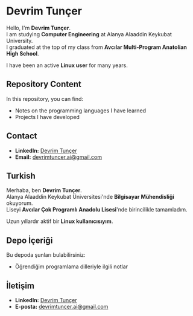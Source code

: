 # Devrim Tunçer

Hello, I'm **Devrim Tunçer**.  
I am studying **Computer Engineering** at Alanya Alaaddin Keykubat University.  
I graduated at the top of my class from **Avcılar Multi-Program Anatolian High School**.  

I have been an active **Linux user** for many years.  

## Repository Content  
In this repository, you can find:  
- Notes on the programming languages I have learned  
- Projects I have developed  

## Contact  
- **LinkedIn:** [Devrim Tunçer](https://www.linkedin.com/in/devrim-tun%C3%A7er-218a55320/)  
- **Email:** devrimtuncer.ai@gmail.com  

## Turkish
Merhaba, ben **Devrim Tunçer**.  
Alanya Alaaddin Keykubat Üniversitesi'nde **Bilgisayar Mühendisliği** okuyorum.  
Liseyi **Avcılar Çok Programlı Anadolu Lisesi**'nde birincilikle tamamladım.  

Uzun yıllardır aktif bir **Linux kullanıcısıyım**.  

## Depo İçeriği  
Bu depoda şunları bulabilirsiniz:  
- Öğrendiğim programlama dilleriyle ilgili notlar

## İletişim  
- **LinkedIn:** [Devrim Tunçer](https://www.linkedin.com/in/devrim-tun%C3%A7er-218a55320/)  
- **E-posta:** devrimtuncer.ai@gmail.com  
